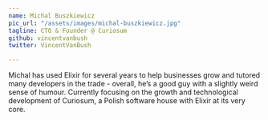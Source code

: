 ```yaml
---
name: Michal Buszkiewicz
pic_url: "/assets/images/michal-buszkiewicz.jpg"
tagline: CTO & Founder @ Curiosum
github: vincentvanbush
twitter: VincentVanBush

---
```

Michal has used Elixir for several years to help businesses grow and tutored many developers in the trade - overall, he’s a good guy with a slightly weird sense of humour. Currently focusing on the growth and technological development of Curiosum, a Polish software house with Elixir at its very core.